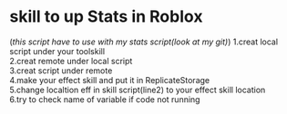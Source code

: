 # skill to up Stats in Roblox 
(*this script have to use with my stats script(look at my git)*) 
1.creat local script under your toolskill \
2.creat remote under local script \
3.creat script under remote \
4.make your effect skill and put it in ReplicateStorage \
5.change localtion eff in skill script(line2) to your effect skill location \
6.try to check name of variable if code not running 

